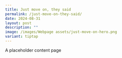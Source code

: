 ```yaml
---
title: Just move on, they said
permalink: /just-move-on-they-said/
date: 2024-08-31
layout: post
description: ""
image: /images/Webpage assets/just-move-on-hero.png
variant: tiptap
---
```

<p>A placeholder content page</p>